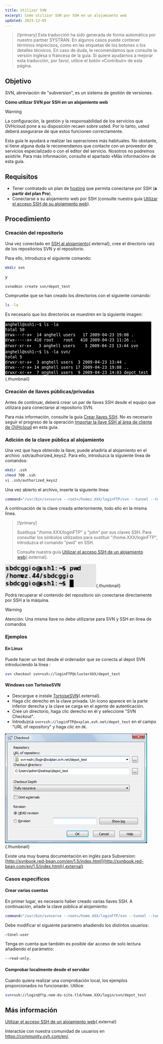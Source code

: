 ```yaml
---
title: Utilizar SVN
excerpt: Cómo utilizar SVN por SSH en un alojamiento web
updated: 2023-12-05
---
```


> [!primary]
> Esta traducción ha sido generada de forma automática por nuestro partner SYSTRAN. En algunos casos puede contener términos imprecisos, como en las etiquetas de los botones o los detalles técnicos. En caso de duda, le recomendamos que consulte la versión inglesa o francesa de la guía. Si quiere ayudarnos a mejorar esta traducción, por favor, utilice el botón «Contribuir» de esta página.
> 

## Objetivo

SVN, abreviación de "subversion", es un sistema de gestión de versiones. 

**Cómo utilizar SVN por SSH en un alojamiento web**

> [!warning]
>
> La configuración, la gestión y la responsabilidad de los servicios que OVHcloud pone a su disposición recaen sobre usted. Por lo tanto, usted deberá asegurarse de que estos funcionen correctamente.
> 
> Esta guía le ayudará a realizar las operaciones más habituales. No obstante, si tiene alguna duda le recomendamos que contacte con un proveedor de servicios especializado o con el editor del servicio. Nosotros no podremos asistirle. Para más información, consulte el apartado «Más información» de esta guía.
> 

## Requisitos

- Tener contratado un plan de [hosting](https://www.ovhcloud.com/es-es/web-hosting/) que permita conectarse por SSH (**a partir del plan Pro**).
- Conectarse a su alojamiento web por SSH (consulte nuestra guía [Utilizar el acceso SSH de su alojamiento web](/pages/web_cloud/web_hosting/ssh_on_webhosting)).

## Procedimiento

### Creación del repositorio

Una vez conectado en [SSH al alojamiento](/pages/web_cloud/web_hosting/ssh_on_webhosting){.external}, cree el directorio raíz de los repositorios SVN y el repositorio.

Para ello, introduzca el siguiente comando:

```bash
mkdir svn
```

y

```bash
svnadmin create svn/depot_test
```

Compruebe que se han creado los directorios con el siguiente comando:

```bash
ls -la
```

Es necesario que los directorios se muestren en la siguiente imagen:

![hosting](images/3078.png){.thumbnail}

### Creación de llaves públicas/privadas

Antes de continuar, deberá crear un par de llaves SSH desde el equipo que utilizará para conectarse al repositorio SVN.

Para más información, consulte la guía [Crear llaves SSH](/pages/public_cloud/compute/public-cloud-first-steps#1-crear-claves-ssh). No es necesario seguir el progreso de la operación [Importar la llave SSH al área de cliente de OVHcloud](/pages/public_cloud/compute/public-cloud-first-steps#1-crear-claves-ssh/#importacion-de-una-clave-ssh-en-el-area-de-cliente-de-ovhcloud) en esta guía.

### Adición de la clave pública al alojamiento

Una vez que haya obtenido la llave, puede añadirla al alojamiento en el archivo .ssh/authorized_keys2. Para ello, introduzca la siguiente línea de comandos:

```bash
mkdir .ssh
chmod 700 .ssh
vi .ssh/authorized_keys2
```

Una vez abierto el archivo, inserte la siguiente línea:

```bash
command="/usr/bin/svnserve --root=/homez.XXX/loginFTP/svn --tunnel --tunnel-user=john",no-port-forwarding,no-agent-forwarding,no-X11-forwarding,no-pty
```

A continuación de la clave creada anteriormente, todo ello en la misma línea.

> [!primary]
>
> Sustituya "/home.XXX/loginFTP" y "john" por sus claves SSH.
> Para consultar los símbolos utilizados para sustituir "/home.XXX/loginFTP", introduzca el comando "pwd" en SSH.
>
> Consulte nuestra guía [Utilizar el acceso SSH de un alojamiento web](/pages/web_cloud/web_hosting/ssh_on_webhosting){.external}.
> 

![hosting](images/3080.png){.thumbnail}

Podrá recuperar el contenido del repositorio sin conectarse directamente por SSH a la máquina.

> [!warning]
>
> Atención: Una misma llave no debe utilizarse para SVN y SSH en
> línea de comandos
> 

### Ejemplos

#### En Linux

Puede hacer un test desde el ordenador que se conecta al depot SVN introduciendo la línea :

```bash
svn checkout svn+ssh://loginFTP@clusterXXX/depot_test
```

#### Windows con TortoiseSVN

- Descargue e instale [TortoiseSVN](https://tortoisesvn.net/downloads.html){.external}.
- Haga clic derecho en la clave privada. Un icono aparece en la parte inferior derecha y la clave se carga en el agente de autenticación.
- Cree un directorio, haga clic derecho en él y seleccione "SVN Checkout". 
- Introduzca `svn+ssh://loginFTP@xxplan.ovh.net/depot_test` en el campo "URL of repository" y haga clic en `OK`.

![hosting](images/3081.png){.thumbnail}

Existe una muy buena documentación en inglés para Subversion: [http://svnbook.red-bean.com/en/1.5/index.html](http://svnbook.red-bean.com/en/1.5/index.html){.external}

### Casos específicos

#### Crear varias cuentas

En primer lugar, es necesario haber creado varias llaves SSH. A continuación, añade la clave pública al alojamiento:

```bash
command="/usr/bin/svnserve --root=/home.XXX/loginFTP/svn --tunnel --tunnel-user=marc",no-port-forwarding,no-agent-forwarding,no-X11-forwarding,no-pty
```

Debe modificar el siguiente parámetro añadiendo los distintos usuarios:

```bash
—túnel-user
```

Tenga en cuenta que también es posible dar acceso de solo lectura añadiendo el parámetro:

```bash
--read-only.
```

#### Comprobar localmente desde el servidor

Cuando quiera realizar una comprobación local, los ejemplos proporcionados no funcionarán. Utilice:

```bash
svn+ssh://login@ftp.nom-du-site.tld/home.XXX/login/svn/depot_test
```

## Más información

[Utilizar el acceso SSH de un alojamiento web](/pages/web_cloud/web_hosting/ssh_on_webhosting){.external}

Interactúe con nuestra comunidad de usuarios en <https://community.ovh.com/en/>.